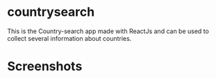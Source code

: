 # countrysearch
This is the Country-search app made with ReactJs and can be used to collect several information about countries.



# Screenshots 
